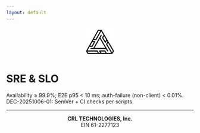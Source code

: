 ```yaml
---
layout: default
---
```

<p align="center">
  <a href="https://crl-technologies.com/"><img src="/assets/img/logo.png" alt="CRL Technologies" width="80"></a>
</p>

# SRE & SLO
Availability ≥ 99.9%; E2E p95 < 10 ms; auth-failure (non-client) < 0.01%.
DEC-20251006-01: SemVer + CI checks per scripts.
<hr>
<p align="center"><strong>CRL TECHNOLOGIES, Inc.</strong><br>EIN 61-2277123</p>
